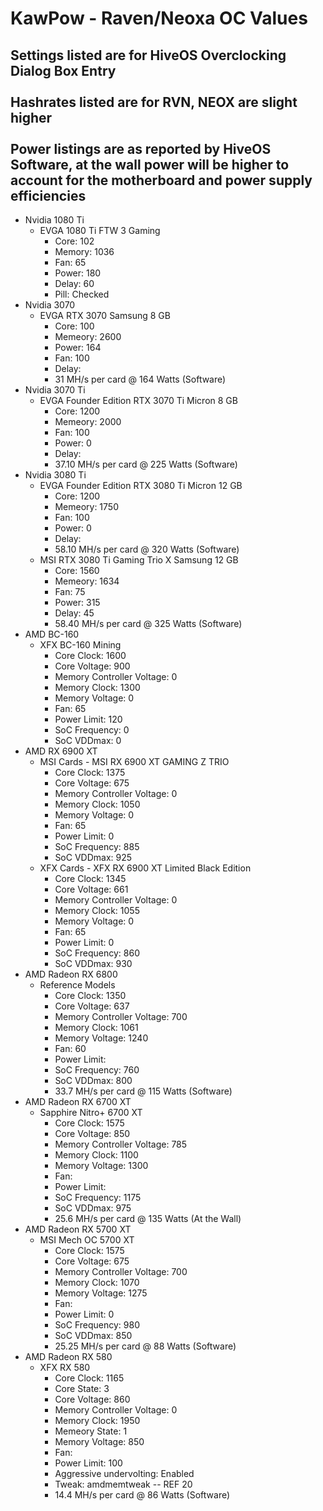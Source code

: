 # KawPow - Raven/Neoxa OC Values
## Settings listed are for HiveOS Overclocking Dialog Box Entry<br /><br />Hashrates listed are for RVN, NEOX are slight higher<br /><br />Power listings are as reported by HiveOS Software, at the wall power will be higher to account for the motherboard and power supply efficiencies

- Nvidia 1080 Ti 
    - EVGA 1080 Ti FTW 3 Gaming
        - Core: 102
        - Memory: 1036
        - Fan: 65
        - Power: 180
        - Delay: 60
        - Pill: Checked
- Nvidia 3070
    - EVGA RTX 3070 Samsung 8 GB
        - Core: 100
        - Memeory: 2600
        - Power: 164
        - Fan: 100
        - Delay: <blank>
        - 31 MH/s per card @ 164 Watts (Software)
- Nvidia 3070 Ti 
    - EVGA Founder Edition RTX 3070 Ti Micron 8 GB
        - Core: 1200
        - Memeory: 2000
        - Fan: 100
        - Power: 0
        - Delay: <blank>
        - 37.10 MH/s per card @ 225 Watts (Software)
- Nvidia 3080 Ti 
    - EVGA Founder Edition RTX 3080 Ti Micron 12 GB
        - Core: 1200
        - Memeory: 1750
        - Fan: 100
        - Power: 0
        - Delay: <blank>
        - 58.10 MH/s per card @ 320 Watts (Software)
    - MSI RTX 3080 Ti Gaming Trio X Samsung 12 GB
        - Core: 1560
        - Memeory: 1634
        - Fan: 75
        - Power: 315
        - Delay: 45
        - 58.40 MH/s per card @ 325 Watts (Software)
- AMD BC-160
    - XFX BC-160 Mining
        - Core Clock: 1600
        - Core Voltage: 900
        - Memory Controller Voltage: 0
        - Memory Clock: 1300
        - Memory Voltage: 0
        - Fan: 65
        - Power Limit: 120
        - SoC Frequency: 0
        - SoC VDDmax: 0
- AMD RX 6900 XT
    - MSI Cards - MSI RX 6900 XT GAMING Z TRIO
        - Core Clock: 1375
        - Core Voltage: 675
        - Memory Controller Voltage: 0
        - Memory Clock: 1050
        - Memory Voltage: 0
        - Fan: 65
        - Power Limit: 0
        - SoC Frequency: 885
        - SoC VDDmax: 925
    - XFX Cards - XFX RX 6900 XT Limited Black Edition
        - Core Clock: 1345
        - Core Voltage: 661
        - Memory Controller Voltage: 0
        - Memory Clock: 1055
        - Memory Voltage: 0
        - Fan: 65
        - Power Limit: 0
        - SoC Frequency: 860
        - SoC VDDmax: 930
- AMD Radeon RX 6800
    - Reference Models
        - Core Clock: 1350
        - Core Voltage: 637
        - Memory Controller Voltage: 700
        - Memory Clock: 1061
        - Memory Voltage: 1240
        - Fan: 60
        - Power Limit: <blank>
        - SoC Frequency: 760
        - SoC VDDmax: 800
        - 33.7 MH/s per card @ 115 Watts (Software)
- AMD Radeon RX 6700 XT
    - Sapphire Nitro+ 6700 XT 
        - Core Clock: 1575
        - Core Voltage: 850
        - Memory Controller Voltage: 785
        - Memory Clock: 1100
        - Memory Voltage: 1300
        - Fan: <blank>
        - Power Limit: <blank>
        - SoC Frequency: 1175
        - SoC VDDmax: 975
        - 25.6 MH/s per card @ 135 Watts (At the Wall)
- AMD Radeon RX 5700 XT
    - MSI Mech OC 5700 XT
        - Core Clock: 1575
        - Core Voltage: 675
        - Memory Controller Voltage: 700
        - Memory Clock: 1070
        - Memory Voltage: 1275
        - Fan: <blank>
        - Power Limit: 0
        - SoC Frequency: 980
        - SoC VDDmax: 850
        - 25.25 MH/s per card @ 88 Watts (Software)
- AMD Radeon RX 580
   - XFX RX 580 
        - Core Clock: 1165
        - Core State: 3
        - Core Voltage: 860
        - Memory Controller Voltage: 0
        - Memory Clock: 1950
        - Memeory State: 1
        - Memory Voltage: 850
        - Fan: <blank>
        - Power Limit: 100
        - Aggressive undervolting: Enabled
        - Tweak: amdmemtweak -- REF 20
        - 14.4 MH/s per card @ 86 Watts (Software)
